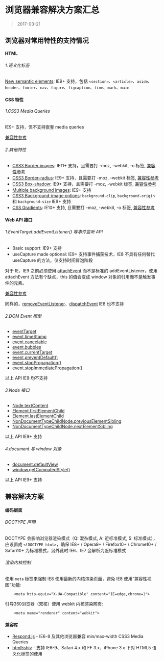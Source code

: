 浏览器兼容解决方案汇总
===

> 2017-03-21

## 浏览器对常用特性的支持情况

#### HTML

###### 1.语义化标签

[New semantic elements](http://caniuse.com/#search=html5): IE9+ 支持，包括 `<section>`、`<article>`、`aside`、`header`、`footer`、`nav`、`figure`、`figcaption`、`time`、`mark`、`main`

#### CSS 特性

###### 1.CSS3 Media Queries

IE9+ 支持，但不支持嵌套 media queries

[兼容性参考](http://caniuse.com/#search=media)

###### 2.其他特性

* [CSS3 Border images](https://developer.mozilla.org/zh-CN/docs/Web/CSS/border-image): IE11+ 支持，且需要打 -moz, -webkit, -o 标签, [兼容性参考](http://caniuse.com/#search=border-image)
* [CSS3 Border-radius](https://developer.mozilla.org/zh-CN/docs/Web/CSS/border-radius): IE9+ 支持，且需要打 -moz, -webkit 标签, [兼容性参考](http://caniuse.com/#search=border-radius)
* [CSS3 Box-shadow](https://developer.mozilla.org/zh-CN/docs/Web/CSS/box-shadow): IE9+ 支持，且需要打 -moz, -webkit 标签, [兼容性参考](http://caniuse.com/#search=box-shadow)
* [Multiple background images](https://developer.mozilla.org/zh-CN/docs/Web/CSS/background-image): IE9+ 支持
* [CSS3 Background-image options](http://caniuse.com/#search=CSS3%20Background-image%20options): `background-clip`, `background-origin` 和 `background-size` IE9+ 支持
* [CSS Gradients](http://caniuse.com/#search=CSS%20Gradients): IE10+ 支持, 且需要打 -moz, -webkit, -o 标签, [兼容性参考](http://caniuse.com/#search=CSS%20Gradients)

#### Web API 接口

###### 1.EventTarget.addEventListener() 等事件监听 API

* Basic support: IE9+ 支持
* useCapture made optional: IE9+ 支持事件捕获技术，IE8 不具有任何替代 useCapture 的方法，仅支持时间冒泡阶段

对于 IE，IE9 之前必须使用 [attachEvent](http://msdn.microsoft.com/en-us/library/ms536343(VS.85).aspx) 而不是标准的 addEventListener，使用 attachEvent 方法有个缺点，this 的值会变成 window 对象的引用而不是触发事件的元素。

[兼容性参考](http://caniuse.com/#search=addEventListener)

同样的，[removeEventListener](https://developer.mozilla.org/zh-CN/docs/Web/API/EventTarget/removeEventListener)、[dispatchEvent](https://developer.mozilla.org/zh-CN/docs/Web/API/EventTarget/dispatchEvent) IE8 也不支持

###### 2.DOM Event 模型

* [eventTarget](https://developer.mozilla.org/zh-CN/docs/Web/API/EventTarget)
* [event.timeStamp](https://developer.mozilla.org/zh-CN/docs/Web/API/Event/timeStamp)
* [event.cancelable](https://developer.mozilla.org/zh-CN/docs/Web/API/Event/cancelable)
* [event.bubbles](https://developer.mozilla.org/zh-CN/docs/Web/API/Event/bubbles)
* [event.currentTarget](https://developer.mozilla.org/zh-CN/docs/Web/API/Event/currentTarget)
* [event.preventDefault()](https://developer.mozilla.org/en-US/docs/Web/API/Event/preventDefault)
* [event.stopPropagation()](https://developer.mozilla.org/zh-CN/docs/Web/API/Event/stopPropagation)
* [event.stopImmediatePropagation()](https://developer.mozilla.org/zh-CN/docs/Web/API/Event/stopImmediatePropagation)

以上 API IE8 均不支持

###### 3.Node 接口

* [Node.textContent](https://developer.mozilla.org/zh-CN/docs/Web/API/Node/textContent)
* [Element.firstElementChild](https://developer.mozilla.org/zh-CN/docs/Web/API/ParentNode/firstElementChild)
* [Element.lastElementChild](https://developer.mozilla.org/zh-CN/docs/Web/API/ParentNode/lastElementChild)
* [NonDocumentTypeChildNode.previousElementSibling](https://developer.mozilla.org/zh-CN/docs/Web/API/NonDocumentTypeChildNode/previousElementSibling)
* [NonDocumentTypeChildNode.nextElementSibling](https://developer.mozilla.org/zh-CN/docs/Web/API/NonDocumentTypeChildNode/nextElementSibling)

以上 API IE9+ 支持

###### 4.document 与 window 对象

* [document.defaultView](https://developer.mozilla.org/zh-CN/docs/Web/API/Document/defaultView)
* [window.getComputedStyle()](https://developer.mozilla.org/zh-CN/docs/Web/API/Window/getComputedStyle)

以上 API IE9+ 支持

## 兼容解决方案

#### 编码层面

###### DOCTYPE 声明

DOCTYPE 会影响浏览器渲染模式（Q: 混杂模式, A: 近标准模式, S: 标准模式），应设置成 `<!DOCTYPE html>`，确保 IE8+ / Opera9+ / Firefox10+ / Chrome10+ / Safari10+ 为标准模式，另外此时 IE6、IE7 会解析为近标准模式

###### 渲染内核控制

使用 `meta` 标签来强制 IE8 使用最新的内核渲染页面，避免 IE8 使用“兼容性视图”功能:

        <meta http-equiv="X-UA-Compatible" content="IE=edge,chrome=1">

引导360浏览器（双核）使用 webkit 内核渲染网页:

        <meta name="renderer" content="webkit">

#### 兼容库

* [Respond.js](https://github.com/scottjehl/Respond) - IE6-8 及其他浏览器兼容 min/max-width CSS3 Media Queries
* [html5shiv](https://github.com/aFarkas/html5shiv) - 支持 IE6-9、Safari 4.x 和 FF 3.x、iPhone 3.x 下对 HTML5 语义化标签的使用
